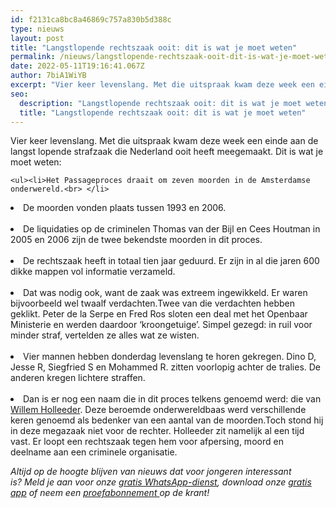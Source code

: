 ```yaml
---
id: f2131ca8bc8a46869c757a830b5d388c
type: nieuws
layout: post
title: "Langstlopende rechtszaak ooit: dit is wat je moet weten"
permalink: /nieuws/langstlopende-rechtszaak-ooit-dit-is-wat-je-moet-weten/
date: 2022-05-11T19:16:41.067Z
author: 7biA1WiYB
excerpt: "Vier keer levenslang. Met die uitspraak kwam deze week een einde aan de langst lopende strafzaak die Nederland ooit heeft meegemaakt. Dit is wat je moet weten:  "
seo:
  description: "Langstlopende rechtszaak ooit: dit is wat je moet weten"
  title: "Langstlopende rechtszaak ooit: dit is wat je moet weten"
---
```

Vier keer levenslang. Met die uitspraak kwam deze week een einde aan de langst lopende strafzaak die Nederland ooit heeft meegemaakt. Dit is wat je moet weten:  

    <ul><li>Het Passageproces draait om zeven moorden in de Amsterdamse onderwereld.<br> </li>
<li>De moorden vonden plaats tussen 1993 en 2006. <br> </li>
<li>De liquidaties op de criminelen Thomas van der Bijl en Cees Houtman in 2005 en 2006 zijn de twee bekendste moorden in dit proces.<br> </li>
<li>De rechtszaak heeft in totaal tien jaar geduurd. Er zijn in al die jaren 600 dikke mappen vol informatie verzameld.<br> </li>
<li>Dat was nodig ook, want de zaak was extreem ingewikkeld. Er waren bijvoorbeeld wel twaalf verdachten.Twee van die verdachten hebben geklikt. Peter de la Serpe en Fred Ros sloten een deal met het Openbaar Ministerie en werden daardoor ‘kroongetuige’. Simpel gezegd: in ruil voor minder straf, vertelden ze alles wat ze wisten.<br> </li>
<li>Vier mannen hebben donderdag levenslang te horen gekregen. Dino D, Jesse R, Siegfried S en Mohammed R. zitten voorlopig achter de tralies. De anderen kregen lichtere straffen.<br> </li>
<li>Dan is er nog een naam die in dit proces telkens genoemd werd: die van <a href="https://7dagen.netlify.app/nieuws/willem-holleeder-de-neus-een-notendop">Willem Holleeder</a>. Deze beroemde onderwereldbaas werd verschillende keren genoemd als bedenker van een aantal van de moorden.Toch stond hij in deze megazaak niet voor de rechter. Holleeder zit namelijk al een tijd vast. Er loopt een rechtszaak tegen hem voor afpersing, moord en deelname aan een criminele organisatie.</li>
</ul><p>​<em>Altijd op de hoogte blijven van nieuws dat voor jongeren interessant is? Meld je aan voor onze </em><a href="https://7dagen.netlify.app/whatsapp"><em>gratis WhatsApp-dienst</em></a><em>, download onze </em><a href="https://7dagen.netlify.app/app"><em>gratis app</em></a><em> of neem een </em><a href="https://abonneren.sevendays.nl/abonneren/abonnementen/ae/artikel"><em>proefabonnement </em></a><em>op de krant!</em></p>  
